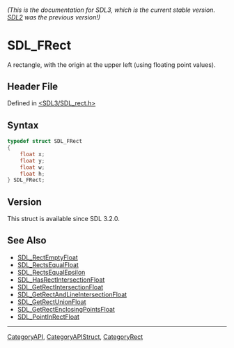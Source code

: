 ###### (This is the documentation for SDL3, which is the current stable version. [SDL2](https://wiki.libsdl.org/SDL2/) was the previous version!)
# SDL_FRect

A rectangle, with the origin at the upper left (using floating point values).

## Header File

Defined in [<SDL3/SDL_rect.h>](https://github.com/libsdl-org/SDL/blob/main/include/SDL3/SDL_rect.h)

## Syntax

```c
typedef struct SDL_FRect
{
    float x;
    float y;
    float w;
    float h;
} SDL_FRect;
```

## Version

This struct is available since SDL 3.2.0.

## See Also

- [SDL_RectEmptyFloat](SDL_RectEmptyFloat)
- [SDL_RectsEqualFloat](SDL_RectsEqualFloat)
- [SDL_RectsEqualEpsilon](SDL_RectsEqualEpsilon)
- [SDL_HasRectIntersectionFloat](SDL_HasRectIntersectionFloat)
- [SDL_GetRectIntersectionFloat](SDL_GetRectIntersectionFloat)
- [SDL_GetRectAndLineIntersectionFloat](SDL_GetRectAndLineIntersectionFloat)
- [SDL_GetRectUnionFloat](SDL_GetRectUnionFloat)
- [SDL_GetRectEnclosingPointsFloat](SDL_GetRectEnclosingPointsFloat)
- [SDL_PointInRectFloat](SDL_PointInRectFloat)

----
[CategoryAPI](CategoryAPI), [CategoryAPIStruct](CategoryAPIStruct), [CategoryRect](CategoryRect)

